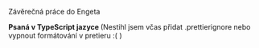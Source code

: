Závěrečná práce do Engeta 

<strong>Psaná v TypeScript jazyce </strong> (Nestihl jsem včas přidat .prettierignore nebo vypnout formátování v pretieru :( )
